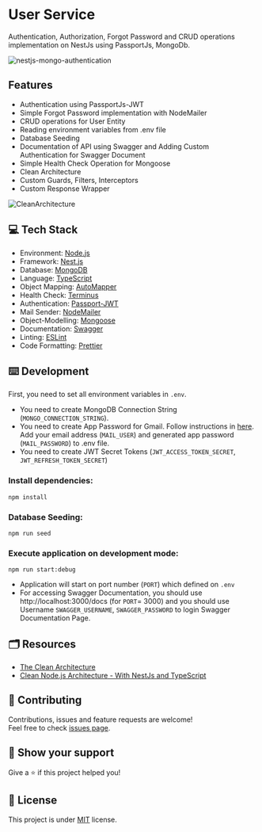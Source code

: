 # User Service
Authentication, Authorization, Forgot Password and CRUD operations implementation on NestJs using PassportJs, MongoDb.

![nestjs-mongo-authentication](https://github.com/mehmetnuribolat/User-Auth-Service-NestJS/assets/145845943/2d8fbd2a-9920-431c-aff5-f1bda3dc66d6)


## Features
- Authentication using PassportJs-JWT
- Simple Forgot Password implementation with NodeMailer
- CRUD operations for User Entity
- Reading environment variables from .env file
- Database Seeding
- Documentation of API using Swagger and Adding Custom Authentication for Swagger Document
- Simple Health Check Operation for Mongoose
- Clean Architecture
- Custom Guards, Filters, Interceptors
- Custom Response Wrapper

![CleanArchitecture](https://github.com/mehmetnuribolat/User-Auth-Service-NestJS/assets/145845943/1e467965-9297-4b77-9b38-13e17255f7e2)

## 💻 Tech Stack
- Environment: [Node.js](https://nodejs.org/)
- Framework: [Nest.js](https://nestjs.com/)
- Database: [MongoDB](https://www.mongodb.com/)
- Language: [TypeScript](https://www.typescriptlang.org/)
- Object Mapping: [AutoMapper](https://automapperts.netlify.app/)
- Health Check: [Terminus](https://github.com/nestjs/terminus)
- Authentication: [Passport-JWT](www.passportjs.org)
- Mail Sender: [NodeMailer](https://nodemailer.com/)
- Object-Modelling: [Mongoose](https://mongoosejs.com/)
- Documentation: [Swagger](https://swagger.io/)
- Linting: [ESLint](https://eslint.org/)
- Code Formatting: [Prettier](https://prettier.io/)

## ⌨️ Development

First, you need to set all environment variables in `.env`. 
- You need to create MongoDB Connection String (`MONGO_CONNECTION_STRING`).
- You need to create App Password for Gmail. Follow instructions in [here](https://support.google.com/mail/answer/185833?hl=en). Add your email address (`MAIL_USER`) and generated app password (`MAIL_PASSWORD`) to .env file.
- You need to create JWT Secret Tokens (`JWT_ACCESS_TOKEN_SECRET`, `JWT_REFRESH_TOKEN_SECRET`)

### Install dependencies:

```
npm install
```

### Database Seeding:

```
npm run seed
```

### Execute application on development mode:

```
npm run start:debug
```

- Application will start on port number (`PORT`) which defined on `.env`
- For accessing Swagger Documentation, you should use http://localhost:3000/docs (for `PORT`= 3000) and you should use Username `SWAGGER_USERNAME`, `SWAGGER_PASSWORD` to login Swagger Documentation Page.

## :card_index_dividers: Resources
- [The Clean Architecture](https://blog.cleancoder.com/uncle-bob/2012/08/13/the-clean-architecture.html)
- [Clean Node.js Architecture - With NestJs and TypeScript](https://www.youtube.com/watch?v=jjczRbgHvVg)

## 🤝 Contributing

Contributions, issues and feature requests are welcome!<br />Feel free to check [issues page](https://github.com/mehmetnuribolat/User-Auth-Service-NestJS/issues).

## :pray: Show your support

Give a ⭐️ if this project helped you!

## 📝 License

This project is under [MIT](https://github.com/mehmetnuribolat/User-Auth-Service-NestJS/blob/main/LICENSE) license.

